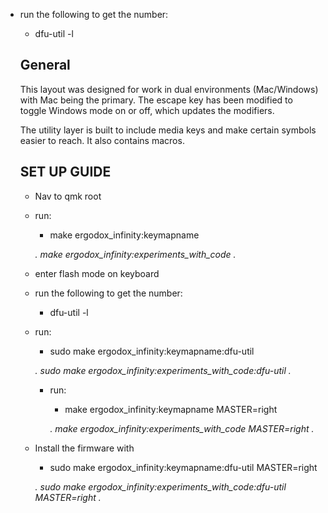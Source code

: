 * run the following to get the <SERIAL> number:
  * dfu-util -l




  ## General

  This layout was designed for work in dual environments (Mac/Windows) with Mac being the primary. The escape key has been modified to toggle Windows mode on or off, which updates the modifiers.

  The utility layer is built to include media keys and make certain symbols easier to reach. It also contains macros.

  ## SET UP GUIDE

  * Nav to qmk root

  * run:
    * make ergodox_infinity:keymapname

    _. make ergodox_infinity:experiments_with_code ._

  * enter flash mode on keyboard

  * run the following to get the <SERIAL> number:
    * dfu-util -l

  * run:
      <!-- * dfu-util -S <SERIAL> -D whitefox_experiments_with_code.bin -->
      * sudo make ergodox_infinity:keymapname:dfu-util

      _. sudo make ergodox_infinity:experiments_with_code:dfu-util ._


    * run:
      * make ergodox_infinity:keymapname MASTER=right

      _. make ergodox_infinity:experiments_with_code MASTER=right ._

  * Install the firmware with
    - sudo make ergodox_infinity:keymapname:dfu-util MASTER=right

    _. sudo make ergodox_infinity:experiments_with_code:dfu-util MASTER=right ._
